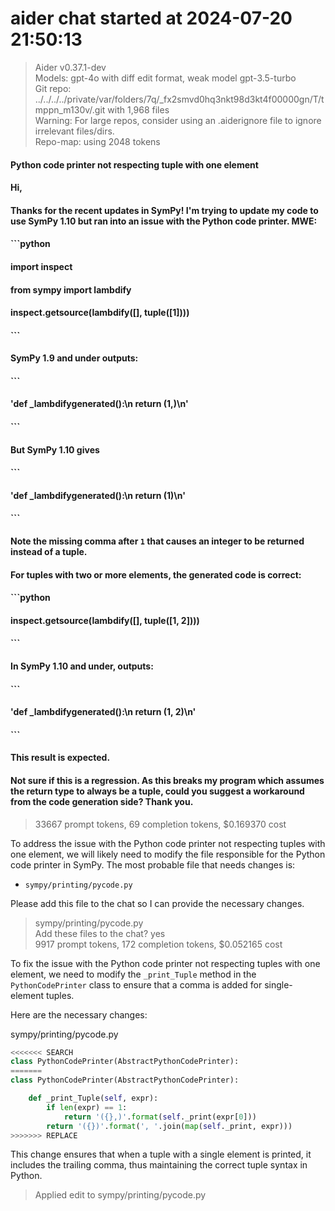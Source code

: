 
# aider chat started at 2024-07-20 21:50:13

> Aider v0.37.1-dev  
> Models: gpt-4o with diff edit format, weak model gpt-3.5-turbo  
> Git repo: ../../../../private/var/folders/7q/_fx2smvd0hq3nkt98d3kt4f00000gn/T/tmppn_m130v/.git with 1,968 files  
> Warning: For large repos, consider using an .aiderignore file to ignore irrelevant files/dirs.  
> Repo-map: using 2048 tokens  

#### Python code printer not respecting tuple with one element  
#### Hi,  
####   
#### Thanks for the recent updates in SymPy! I'm trying to update my code to use SymPy 1.10 but ran into an issue with the Python code printer. MWE:  
####   
####   
#### ```python  
#### import inspect  
#### from sympy import lambdify  
####   
#### inspect.getsource(lambdify([], tuple([1])))  
#### ```  
#### SymPy 1.9 and under outputs:  
#### ```  
#### 'def _lambdifygenerated():\n    return (1,)\n'  
#### ```  
####   
#### But SymPy 1.10 gives  
####   
#### ```  
#### 'def _lambdifygenerated():\n    return (1)\n'  
#### ```  
#### Note the missing comma after `1` that causes an integer to be returned instead of a tuple.   
####   
#### For tuples with two or more elements, the generated code is correct:  
#### ```python  
#### inspect.getsource(lambdify([], tuple([1, 2])))  
#### ```  
#### In SymPy  1.10 and under, outputs:  
####   
#### ```  
#### 'def _lambdifygenerated():\n    return (1, 2)\n'  
#### ```  
#### This result is expected.  
####   
#### Not sure if this is a regression. As this breaks my program which assumes the return type to always be a tuple, could you suggest a workaround from the code generation side? Thank you.  
> 33667 prompt tokens, 69 completion tokens, $0.169370 cost  

To address the issue with the Python code printer not respecting tuples with one element, we will likely need to modify the file responsible for the Python code printer in SymPy. The most probable file that needs changes is:

- `sympy/printing/pycode.py`

Please add this file to the chat so I can provide the necessary changes.

> sympy/printing/pycode.py  
> Add these files to the chat? yes  
> 9917 prompt tokens, 172 completion tokens, $0.052165 cost  

To fix the issue with the Python code printer not respecting tuples with one element, we need to modify the `_print_Tuple` method in the `PythonCodePrinter` class to ensure that a comma is added for single-element tuples.

Here are the necessary changes:

sympy/printing/pycode.py
```python
<<<<<<< SEARCH
class PythonCodePrinter(AbstractPythonCodePrinter):
=======
class PythonCodePrinter(AbstractPythonCodePrinter):

    def _print_Tuple(self, expr):
        if len(expr) == 1:
            return '({},)'.format(self._print(expr[0]))
        return '({})'.format(', '.join(map(self._print, expr)))
>>>>>>> REPLACE
```

This change ensures that when a tuple with a single element is printed, it includes the trailing comma, thus maintaining the correct tuple syntax in Python.

> Applied edit to sympy/printing/pycode.py  
